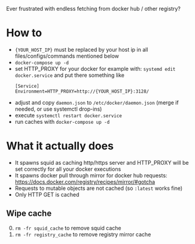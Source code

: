 Ever frustrated with endless fetching from docker hub / other registry? 

# How to

- `{YOUR_HOST_IP}` must be replaced by your host ip in all files/configs/commands mentioned below
- `docker-compose up -d`
- set HTTP_PROXY for your docker for example with: `systemd edit docker.service` and put there something like
  ```
  [Service]
  Environment=HTTP_PROXY=http://{YOUR_HOST_IP}:3128/
  ```
- adjust and copy `daemon.json` to `/etc/docker/daemon.json` (merge if needed, or use systemctl drop-ins)
- execute `systemctl restart docker.service`
- run caches with `docker-compose up -d`

# What it actually does

- It spawns squid as caching http/https server and HTTP_PROXY will be set correctly for all your docker executions
- It spawns docker pull through mirror for docker hub requests: https://docs.docker.com/registry/recipes/mirror/#gotcha
- Requests to mutable objects are not cached (so `:latest` works fine)
- Only HTTP GET is cached


## Wipe cache

0. `rm -fr squid_cache` to remove squid cache
0. `rm -fr registry_cache` to remove registry mirror cache
